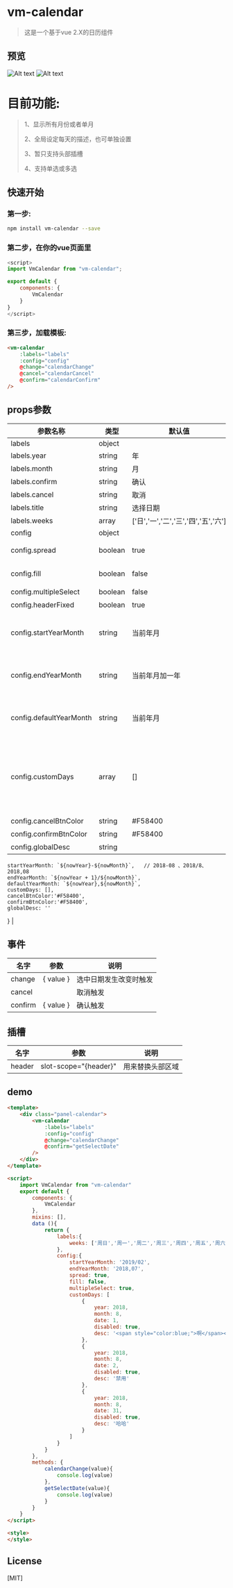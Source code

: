 # vm-calendar

> 这是一个基于vue 2.X的日历组件
> 
## 预览
![Alt text](https://github.com/wuchuixu/vm-calendar/blob/master/static/images/demo1.jpg)
![Alt text](https://github.com/wuchuixu/vm-calendar/blob/master/static/images/demo2.jpg)

# 目前功能:
>1、显示所有月份或者单月
>
>2、全局设定每天的描述，也可单独设置
>
>3、暂只支持头部插槽
>
>4、支持单选或多选



## 快速开始

### 第一步:
``` sh
npm install vm-calendar --save
```
### 第二步，在你的vue页面里
``` js
<script>
import VmCalendar from "vm-calendar";

export default {
    components: {
        VmCalendar
    }
}
</script>
```

### 第三步，加载模板:
``` html
<vm-calendar 
    :labels="labels"
    :config="config"
    @change="calendarChange"
    @cancel="calendarCancel"
    @confirm="calendarConfirm"
/>

```


## props参数

| 参数名称               | 类型    | 默认值               |说明                                                                             |
| --------------------- | ------- | ------------------- | ------------------------------------------------------------------------------- |
| labels                | object  |                     |                                                                                 |
| labels.year           | string  |     年              |                                                                                 |
| labels.month          | string  |     月              |                                                                                 |
| labels.confirm        | string  |     确认            |                                                                                 |
| labels.cancel         | string  |     取消            |                                                                                 |
| labels.title          | string  |     选择日期         |                                                                                 |
| labels.weeks          | array   | ['日','一','二','三','四','五','六']  |                                                                |
| config                | object  |                     |                                                                                 |
| config.spread         | boolean |      true            |  是否显示所有月份                                                                |
| config.fill           | boolean |      false           |  每月是否填充完整                                                                |
| config.multipleSelect | boolean |      false           |  是否多选                                                                       |
| config.headerFixed    | boolean |      true            |  头部固定定位                                                                   |
| config.startYearMonth | string  |      当前年月         |  开始日期   支持  yyyy-MM 、yyyy/MM、 yyyy,MM                                      |
| config.endYearMonth   | string  |      当前年月加一年   |   结束日期   支持  yyyy-MM 、yyyy/MM、 yyyy,MM                                      |
|config.defaultYearMonth| string  |      当前年月         |   默认日期   支持  yyyy-MM 、yyyy/MM、 yyyy,MM                                      |
| config.customDays     | array   |      []              |   自定义日期  { year: 2018,month: 8,date: 2,disabled: true,selected: false,desc: '禁用' }                                   |
| config.cancelBtnColor | string  |      #F58400         |   取消按钮颜色                                                                     |
| config.confirmBtnColor| string  |      #F58400         |   确认按钮颜色                                                                     |
| config.globalDesc     | string  |                      |   全局desc                                                                       |


    startYearMonth: `${nowYear}-${nowMonth}`,   // 2018-08 、2018/8、 2018,08
    endYearMonth: `${nowYear + 1}/${nowMonth}`,
    defaultYearMonth: `${nowYear},${nowMonth}`,
    customDays: [],
    cancelBtnColor:'#F58400',
    confirmBtnColor:'#F58400',
    globalDesc: ''
 }                                                                                      |

## 事件
| 名字             | 参数                   | 说明                                                  |
| ---------------- | ---------------------- | ---------------------------------------------------- |
| change           | { value }              | 选中日期发生改变时触发                                 |
| cancel           |                        | 取消触发                                              |
| confirm          | { value }              | 确认触发                                              |


## 插槽
| 名字                 | 参数                                           | 说明                                                                                                                                                                                                  |
| -------------------- | ---------------------------------------------- | ----------------------------------------------------------------------------------------------------------------------------------------------------------------------------------------------------- |
| header               | slot-scope="{header}"                          | 用来替换头部区域          |                                                                                                                                                                            


## demo
``` html
<template>
    <div class="panel-calendar">
        <vm-calendar 
            :labels="labels"
            :config="config"
            @change="calendarChange"
            @confirm="getSelectDate"
        />
    </div>
</template>

<script>
    import VmCalendar from "vm-calendar"
    export default {
        components: {
            VmCalendar
        },
        mixins: [],
        data (){
            return {
                labels:{
                    weeks: ['周日','周一','周二','周三','周四','周五','周六']
                },
                config:{
                    startYearMonth: '2019/02',
                    endYearMonth: '2018,07',
                    spread: true,
                    fill: false,
                    multipleSelect: true,
                    customDays: [
                        {
                            year: 2018,
                            month: 8,
                            date: 1,
                            disabled: true,
                            desc: '<span style="color:blue;">啊</span><span style="color:red;">哈</span>'
                        },
                        {
                            year: 2018,
                            month: 8,
                            date: 2,
                            disabled: true,
                            desc: '禁用'
                        },
                        {
                            year: 2018,
                            month: 8,
                            date: 31,
                            disabled: true,
                            desc: '哈哈'
                        }
                    ]
                }
            }
        },
        methods: {
            calendarChange(value){
                console.log(value)
            },
            getSelectDate(value){
                console.log(value)
            }
        }
    }
</script>

<style>
</style>

```



## License

[MIT]
